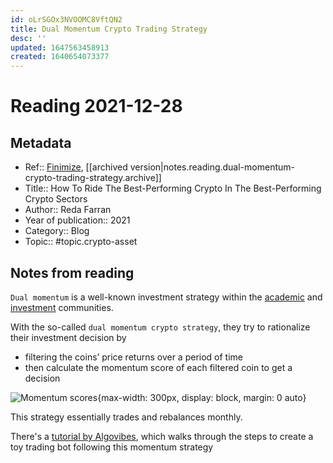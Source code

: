 ```yaml
---
id: oLrSGOx3NVOOMC8VftQN2
title: Dual Momentum Crypto Trading Strategy
desc: ''
updated: 1647563458913
created: 1640654073377
---
```

# Reading 2021-12-28

## Metadata

- Ref:: [Finimize](https://subscriptions.finimize.com/content/Q29udGVudFBpZWNlOjM4ODM=/how-ride-best-performing-crypto-best-performing-crypto-sectors), [[archived version|notes.reading.dual-momentum-crypto-trading-strategy.archive]]
- Title:: How To Ride The Best-Performing Crypto In The Best-Performing Crypto Sectors
- Author:: Reda Farran
- Year of publication:: 2021
- Category:: Blog
- Topic:: #topic.crypto-asset

## Notes from reading

`Dual momentum` is a well-known investment strategy within the [academic](https://papers.ssrn.com/sol3/papers.cfm?abstract_id=2042750) and [investment](https://engineeredportfolio.com/2018/05/02/accelerating-dual-momentum-investing/) communities.

With the so-called `dual momentum crypto strategy`, they try to rationalize their investment decision by
- filtering the coins’ price returns over a period of time
- then calculate the momentum score of each filtered coin to get a decision

![Momentum scores](https://finimize-img.imgix.net/https%3A%2F%2Fi.imgur.com%2FJmmFjmR.png?ixlib=python-3.1.2&s=99c76a72ce5e45c9bda1d5b6768d036a){max-width: 300px, display: block, margin: 0 auto}

This strategy essentially trades and rebalances monthly.

There's a [tutorial by Algovibes](https://www.youtube.com/watch?v=YFRJ_9RVrz4), which walks through the steps to create a toy trading bot following this momentum strategy
